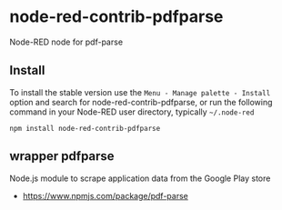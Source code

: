 node-red-contrib-pdfparse
================

Node-RED node for pdf-parse



## Install

To install the stable version use the `Menu - Manage palette - Install`
option and search for node-red-contrib-pdfparse, or run the following
command in your Node-RED user directory, typically `~/.node-red`

    npm install node-red-contrib-pdfparse

## wrapper pdfparse
Node.js module to scrape application data from the Google Play store
- https://www.npmjs.com/package/pdf-parse


